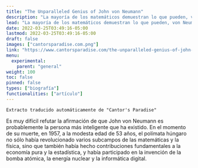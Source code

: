```yaml
---
title: "The Unparalleled Genius of John von Neumann"
description: "La mayoría de los matemáticos demuestran lo que pueden, von Neumann demuestra lo que quiere."
lead: "La mayoría de los matemáticos demuestran lo que pueden, von Neumann demuestra lo que quiere."
date: 2022-03-25T03:49:16-05:00
lastmod: 2022-03-25T03:49:16-05:00
draft: false
images: ["cantorsparadise.com.png"]
link: "https://www.cantorsparadise.com/the-unparalleled-genius-of-john-von-neumann-791bb9f42a2d"
menu:
  experimental:
    parent: "general"
weight: 100
toc: false
pinned: false
types: ["biografía"]
functionalities: ["artículo"]
---
```


```text
Extracto traducido automáticamente de "Cantor's Paradise"
```

Es muy difícil refutar la afirmación de que John von Neumann es probablemente la persona más inteligente que ha existido. En el momento de su muerte, en 1957, a la modesta edad de 53 años, el polímata húngaro no sólo había revolucionado varios subcampos de las matemáticas y la física, sino que también había hecho contribuciones fundamentales a la economía pura y la estadística, y había participado en la invención de la bomba atómica, la energía nuclear y la informática digital.
